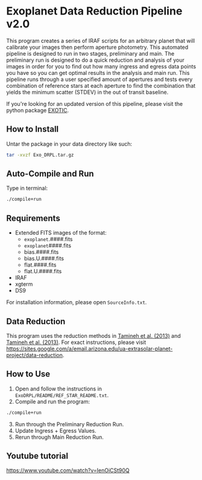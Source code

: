 # Exoplanet Data Reduction Pipeline v2.0

This program creates a series of IRAF scripts for an arbitrary planet that will calibrate your images then perform aperture photometry. This automated pipeline is designed to run in two stages, preliminary and main. The preliminary run is designed to do a quick reduction and analysis of your images in order for you to find out how many ingress and egress data points you have so you can get optimal results in the analysis and main run. This pipeline runs through a user specified amount of apertures and tests every combination of reference stars at each aperture to find the combination that yields the minimum scatter (STDEV) in the out of transit baseline.

If you're looking for an updated version of this pipeline, please visit the python package [EXOTIC](github.com/rzellem/EXOTIC).


## How to Install

Untar the package in your data directory like such:
```bash
tar -xvzf Exo_DRPL.tar.gz
```

## Auto-Compile and Run

Type in terminal:
```bash
./compile+run
```

## Requirements

* Extended FITS images of the format:
	+ `exoplanet`.####.fits
	+ `exoplanet`####.fits
	+ bias.####.fits
	+ bias.U.####.fits
	+ flat.####.fits
	+ flat.U.####.fits
* IRAF
* xgterm
* DS9

For installation information, please open `SourceInfo.txt`.

## Data Reduction

This program uses the reduction methods in [Tamineh et al. (2013)](http://adsabs.harvard.edu/abs/2013MNRAS.428..678T) and [Tamineh et al. (2013)](http://adsabs.harvard.edu/abs/2013MNRAS.431.1669T). For exact instructions, please visit <https://sites.google.com/a/email.arizona.edu/ua-extrasolar-planet-project/data-reduction>.

## How to Use

1. Open and follow the instructions in `ExoDRPL/README/REF_STAR_README.txt`.
2. Compile and run the program:
```bash
./compile+run
```
3. Run through the Preliminary Reduction Run.
4. Update Ingress + Egress Values.
5. Rerun through Main Reduction Run.

## Youtube tutorial

https://www.youtube.com/watch?v=IenOiCSt90Q
